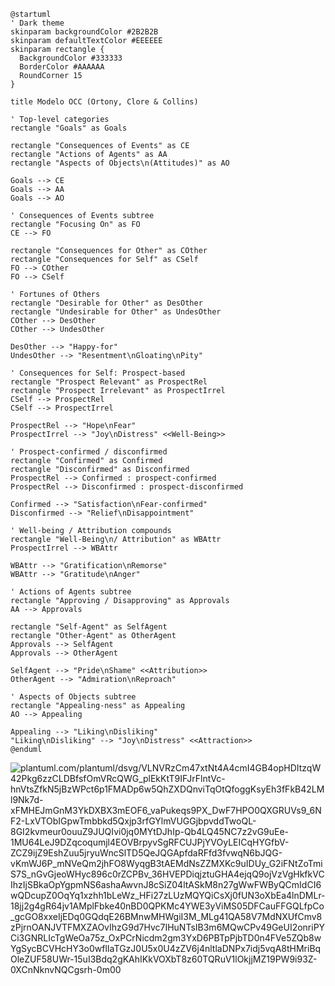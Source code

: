 ```plantuml
@startuml
' Dark theme
skinparam backgroundColor #2B2B2B
skinparam defaultTextColor #EEEEEE
skinparam rectangle {
  BackgroundColor #333333
  BorderColor #AAAAAA
  RoundCorner 15
}

title Modelo OCC (Ortony, Clore & Collins)

' Top-level categories
rectangle "Goals" as Goals

rectangle "Consequences of Events" as CE
rectangle "Actions of Agents" as AA
rectangle "Aspects of Objects\n(Attitudes)" as AO

Goals --> CE
Goals --> AA
Goals --> AO

' Consequences of Events subtree
rectangle "Focusing On" as FO
CE --> FO

rectangle "Consequences for Other" as COther
rectangle "Consequences for Self" as CSelf
FO --> COther
FO --> CSelf

' Fortunes of Others
rectangle "Desirable for Other" as DesOther
rectangle "Undesirable for Other" as UndesOther
COther --> DesOther
COther --> UndesOther

DesOther --> "Happy-for"
UndesOther --> "Resentment\nGloating\nPity"

' Consequences for Self: Prospect-based
rectangle "Prospect Relevant" as ProspectRel
rectangle "Prospect Irrelevant" as ProspectIrrel
CSelf --> ProspectRel
CSelf --> ProspectIrrel

ProspectRel --> "Hope\nFear"
ProspectIrrel --> "Joy\nDistress" <<Well-Being>>

' Prospect-confirmed / disconfirmed
rectangle "Confirmed" as Confirmed
rectangle "Disconfirmed" as Disconfirmed
ProspectRel --> Confirmed : prospect-confirmed
ProspectRel --> Disconfirmed : prospect-disconfirmed

Confirmed --> "Satisfaction\nFear-confirmed"
Disconfirmed --> "Relief\nDisappointment"

' Well-being / Attribution compounds
rectangle "Well-Being\n/ Attribution" as WBAttr
ProspectIrrel --> WBAttr

WBAttr --> "Gratification\nRemorse"
WBAttr --> "Gratitude\nAnger"

' Actions of Agents subtree
rectangle "Approving / Disapproving" as Approvals
AA --> Approvals

rectangle "Self-Agent" as SelfAgent
rectangle "Other-Agent" as OtherAgent
Approvals --> SelfAgent
Approvals --> OtherAgent

SelfAgent --> "Pride\nShame" <<Attribution>>
OtherAgent --> "Admiration\nReproach"

' Aspects of Objects subtree
rectangle "Appealing-ness" as Appealing
AO --> Appealing

Appealing --> "Liking\nDisliking" 
"Liking\nDisliking" --> "Joy\nDistress" <<Attraction>>
@enduml
```
![plantuml.com/plantuml/dsvg/VLNVRzCm47xtNt4A4cmI4GB4opHDItzqW42Pkg6zzCLDBfsfOmVRcQWG_plEkKtT9IFJrFlntVc-hnVtsZfkN5jBzWPct6p1FMADp6w5QhZXDQnviTqOtQfoggKsyEh3fFkB42LMl9Nk7d-xFMHEJmGnM3YkDXBX3mEOF6_vaPukeqs9PX_DwF7HPO0QXGRUVs9_6NF2-LxVTObIGpwTmbbkd5Qxjp3rfGYlmVUGGjbpvddTwoQL-8GI2kvmeur0ouuZ9JUQIvi0jq0MYtDJhIp-Qb4LQ45NC7z2vG9uEe-1MU64LeJ9DZqcoqumjl4EOVBrpyvSgRFCUJPjYVOyLEICqHYGfbV-ZCZ9ijZ9EshZuu5jryuWncSlTD5QeJQGApfdaRFfd3fvwqN6bJQG-vKmWJ6P_mNVeQm2jhFO8WyqgB3tAEMdNsZZMXKc9uIDUy_G2iFNtZoTmiS7S_nGvGjeoWHyc896c0rZCPBv_36HVEPDiqjztuGHA4ejqQ9ojVzVgHkfkVCIhzIjSBkaOpYgpmNS6ashaAwvnJ8cSiZ04ltASkM8n27gWwFWByQCmIdCI6wQDcupZ0OqYq1xzhh1bLeWz_HFi27zLUzMQYQiCsXj0fUN3oXbEa4lnDMLr-18jj2g4gR64jv1AMplFbke40nBD0QPKMc4YWE3yViMS05DFCauFFGQLfpCo_gcGO8xxeIjEDq0GQdqE26BMnwMHWgiI3M_MLg41QA58V7MdNXUfCmv8zPjrnOANJVTFMXZAOvIhzG9d7Hvc7IHuNTsIB3m6MQwCPv49GeUI2onriPYCi3GNRLIcTgWeOa75z_OxPCrNicdm2gm3YxD6PBTpPjbTD0n4FVe5ZQb8wYgSycBCVHcHY3o0wflIaTGzJ0U5x0U4zZV6j4nltlaDNPx7idj5vqA8tHMriBqOleZUF58UWr-15uI3Bdq2gKAhIKkVOXbT8z60TQRuV1lOkjjMZ19PW9i93Z-0XCnNknvNQCgsrh-0m00](https://www.plantuml.com/plantuml/dsvg/VLNVRzCm47xtNt4A4cmI4GB4opHDItzqW42Pkg6zzCLDBfsfOmVRcQWG_plEkKtT9IFJrFlntVc-hnVtsZfkN5jBzWPct6p1FMADp6w5QhZXDQnviTqOtQfoggKsyEh3fFkB42LMl9Nk7d-xFMHEJmGnM3YkDXBX3mEOF6_vaPukeqs9PX_DwF7HPO0QXGRUVs9_6NF2-LxVTObIGpwTmbbkd5Qxjp3rfGYlmVUGGjbpvddTwoQL-8GI2kvmeur0ouuZ9JUQIvi0jq0MYtDJhIp-Qb4LQ45NC7z2vG9uEe-1MU64LeJ9DZqcoqumjl4EOVBrpyvSgRFCUJPjYVOyLEICqHYGfbV-ZCZ9ijZ9EshZuu5jryuWncSlTD5QeJQGApfdaRFfd3fvwqN6bJQG-vKmWJ6P_mNVeQm2jhFO8WyqgB3tAEMdNsZZMXKc9uIDUy_G2iFNtZoTmiS7S_nGvGjeoWHyc896c0rZCPBv_36HVEPDiqjztuGHA4ejqQ9ojVzVgHkfkVCIhzIjSBkaOpYgpmNS6ashaAwvnJ8cSiZ04ltASkM8n27gWwFWByQCmIdCI6wQDcupZ0OqYq1xzhh1bLeWz_HFi27zLUzMQYQiCsXj0fUN3oXbEa4lnDMLr-18jj2g4gR64jv1AMplFbke40nBD0QPKMc4YWE3yViMS05DFCauFFGQLfpCo_gcGO8xxeIjEDq0GQdqE26BMnwMHWgiI3M_MLg41QA58V7MdNXUfCmv8zPjrnOANJVTFMXZAOvIhzG9d7Hvc7IHuNTsIB3m6MQwCPv49GeUI2onriPYCi3GNRLIcTgWeOa75z_OxPCrNicdm2gm3YxD6PBTpPjbTD0n4FVe5ZQb8wYgSycBCVHcHY3o0wflIaTGzJ0U5x0U4zZV6j4nltlaDNPx7idj5vqA8tHMriBqOleZUF58UWr-15uI3Bdq2gKAhIKkVOXbT8z60TQRuV1lOkjjMZ19PW9i93Z-0XCnNknvNQCgsrh-0m00)

